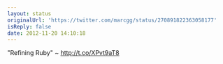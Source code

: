 ```yaml
---
layout: status
originalUrl: 'https://twitter.com/marcgg/status/270891822363058177'
isReply: false
date: 2012-11-20 14:10:18
---
```


"Refining Ruby" ~ http://t.co/XPvt9aT8
